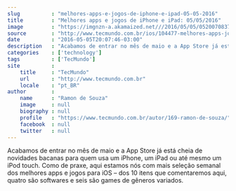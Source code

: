 ```yaml
---
slug          : "melhores-apps-e-jogos-de-iphone-e-ipad-05-05-2016"
title         : "Melhores apps e jogos de iPhone e iPad: 05/05/2016"
image         : "https://imgnzn-a.akamaized.net///2016/05/05/05200708370461-t1200x480.jpg"
source        : "http://www.tecmundo.com.br/ios/104477-melhores-apps-jogos-iphone-ipad-05-05-2016.htm"
date          : "2016-05-05T20:07:46-03:00"
description   : "Acabamos de entrar no mês de maio e a App Store já está cheia de novidades bacanas para quem usa um iPhone, um iPad ou até mesmo um iPod touch. Como de praxe, aqui estamos nós com mais seleção semanal dos melhores apps e jogos para iOS – dos 10 itens que comentaremos aqui, quatro são softwares e seis são games de gêneros variados."
categories    : ['technology']
tags          : ['TecMundo']
site          :
    title     : "TecMundo"
    url       : "http://www.tecmundo.com.br"
    locale    : "pt_BR"
author        :
    name      : "Ramon de Souza"
    image     : null
    biography : null
    profile   : "https://www.tecmundo.com.br/autor/169-ramon-de-souza/"
    facebook  : null
    twitter   : null
---
```


Acabamos de entrar no mês de maio e a App Store já está cheia de novidades bacanas para quem usa um iPhone, um iPad ou até mesmo um iPod touch. Como de praxe, aqui estamos nós com mais seleção semanal dos melhores apps e jogos para iOS – dos 10 itens que comentaremos aqui, quatro são softwares e seis são games de gêneros variados.
